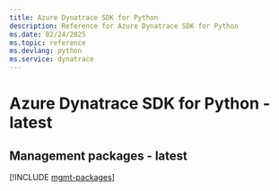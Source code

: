 ```yaml
---
title: Azure Dynatrace SDK for Python
description: Reference for Azure Dynatrace SDK for Python
ms.date: 02/24/2025
ms.topic: reference
ms.devlang: python
ms.service: dynatrace
---
```

# Azure Dynatrace SDK for Python - latest

## Management packages - latest
[!INCLUDE [mgmt-packages](dynatrace-mgmt-index.md)]